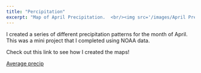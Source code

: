 ```yaml
---
title: "Percipitation"
excerpt: "Map of April Precipitation.  <br/><img src='/images/April Precip.gif'>"
---
```


I created a series of different precipitation patterns for the month of April. This was a mini project that I completed using NOAA data.

Check out this link to see how I created the maps!

[Average precip](https://walker-data.com/census-r/exploring-us-census-data-with-visualization.html)
